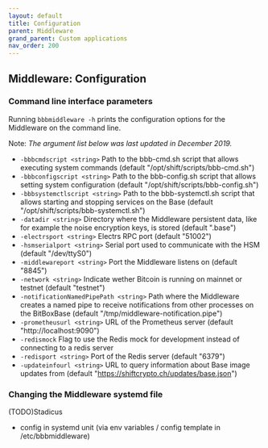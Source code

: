 ```yaml
---
layout: default
title: Configuration
parent: Middleware
grand_parent: Custom applications
nav_order: 200
---
```

## Middleware: Configuration


### Command line interface parameters

Running `bbbmiddleware -h` prints the configuration options for the Middleware on the command line.

Note: *The argument list below was last updated in December 2019.*

-  `-bbbcmdscript <string>`
    	Path to the bbb-cmd.sh script that allows executing system commands (default "/opt/shift/scripts/bbb-cmd.sh")
-  `-bbbconfigscript <string>`
    	Path to the bbb-config.sh script that allows setting system configuration (default "/opt/shift/scripts/bbb-config.sh")
-  `-bbbsystemctlscript <string>`
    	Path to the bbb-systemctl.sh script that allows starting and stopping services on the Base (default "/opt/shift/scripts/bbb-systemctl.sh")
-  `-datadir <string>`
    	Directory where the Middleware persistent data, like for example the noise encryption keys, is stored (default ".base")
-  `-electrsport <string>`
    	Electrs RPC port (default "51002")
-  `-hsmserialport <string>`
    	Serial port used to communicate with the HSM (default "/dev/ttyS0")
-  `-middlewareport <string>`
    	Port the Middleware listens on (default "8845")
-  `-network <string>`
    	Indicate wether Bitcoin is running on mainnet or testnet (default "testnet")
-  `-notificationNamedPipePath <string>`
    	Path where the Middleware creates a named pipe to receive notifications from other processes on the BitBoxBase (default "/tmp/middleware-notification.pipe")
-  `-prometheusurl <string>`
    	URL of the Prometheus server (default "http://localhost:9090")
-  `-redismock`
    	Flag to use the Redis mock for development instead of connecting to a redis server
-  `-redisport <string>`
    	Port of the Redis server (default "6379")
-  `-updateinfourl <string>`
    	URL to query information about Base image updates from (default "https://shiftcrypto.ch/updates/base.json")


### Changing the Middleware systemd file

(TODO)Stadicus

- config in systemd unit (via env variables / config template in /etc/bbbmiddleware)
